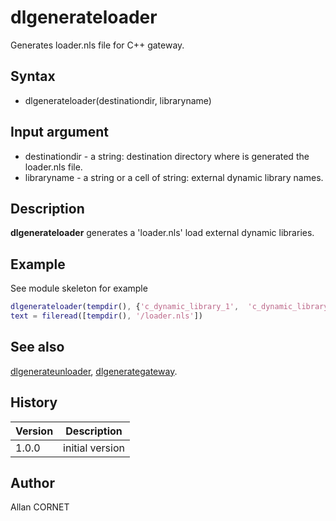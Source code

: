 

# dlgenerateloader

Generates loader.nls file for C++ gateway.

## Syntax

- dlgenerateloader(destinationdir, libraryname)

## Input argument

 - destinationdir - a string: destination directory where is generated the loader.nls file.
 - libraryname - a string or a cell of string: external dynamic library names.

## Description


  <p><b>dlgenerateloader</b> generates a 'loader.nls' load external dynamic libraries.</p>


## Example

See module skeleton for example
```matlab
dlgenerateloader(tempdir(), {'c_dynamic_library_1',  'c_dynamic_library_2'});
text = fileread([tempdir(), '/loader.nls'])
```

## See also

[dlgenerateunloader](dlgenerateunloader.md), [dlgenerategateway](dlgenerategateway.md).
## History

|Version|Description|
|------|------|
|1.0.0|initial version|


## Author

Allan CORNET



